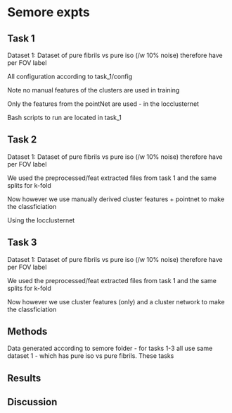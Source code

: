 # Semore expts

## Task 1

Dataset 1: Dataset of pure fibrils vs pure iso (/w 10% noise) therefore have per FOV label

All configuration according to task_1/config

Note no manual features of the clusters are used in training

Only the features from the pointNet are used - in the locclusternet

Bash scripts to run are located in task_1

## Task 2

Dataset 1: Dataset of pure fibrils vs pure iso (/w 10% noise) therefore have per FOV label

We used the preprocessed/feat extracted files from task 1 and the same splits for k-fold

Now however we use manually derived cluster features + pointnet to make the classficiation

Using the locclusternet

## Task 3

Dataset 1: Dataset of pure fibrils vs pure iso (/w 10% noise) therefore have per FOV label

We used the preprocessed/feat extracted files from task 1 and the same splits for k-fold

Now however we use cluster features (only) and a cluster network to make the classficiation

## Methods

Data generated according to semore folder - for tasks 1-3 all use same dataset 1 - which has pure iso vs pure fibrils.
These tasks

## Results


## Discussion
